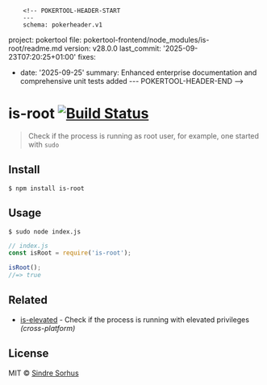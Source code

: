         <!-- POKERTOOL-HEADER-START
        ---
        schema: pokerheader.v1
project: pokertool
file: pokertool-frontend/node_modules/is-root/readme.md
version: v28.0.0
last_commit: '2025-09-23T07:20:25+01:00'
fixes:
- date: '2025-09-25'
  summary: Enhanced enterprise documentation and comprehensive unit tests added
        ---
        POKERTOOL-HEADER-END -->
# is-root [![Build Status](https://travis-ci.org/sindresorhus/is-root.svg?branch=master)](https://travis-ci.org/sindresorhus/is-root)

> Check if the process is running as root user, for example, one started with `sudo`


## Install

```
$ npm install is-root
```


## Usage

```
$ sudo node index.js
```

```js
// index.js
const isRoot = require('is-root');

isRoot();
//=> true
```


## Related

- [is-elevated](https://github.com/sindresorhus/is-elevated) - Check if the process is running with elevated privileges *(cross-platform)*


## License

MIT © [Sindre Sorhus](https://sindresorhus.com)
